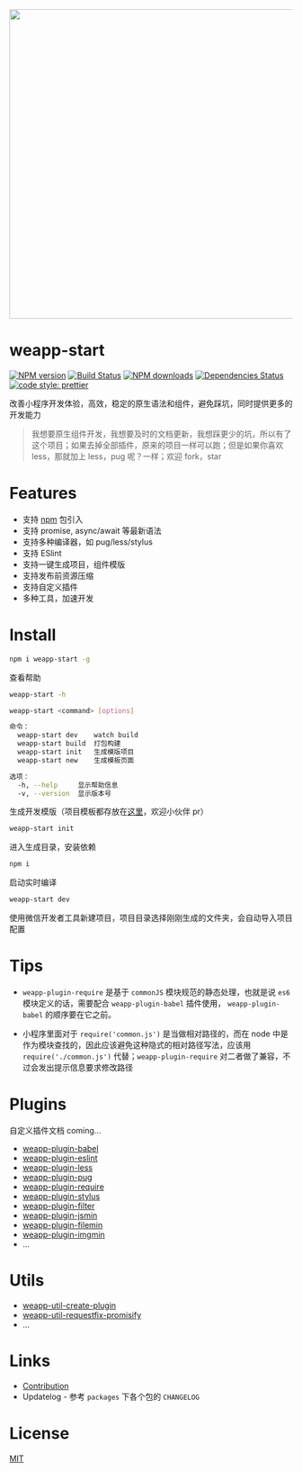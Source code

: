 
<div align=center>
<image src='./assets/1526620785154.jpg' width="550">
</div>

# weapp-start

[![NPM version](https://img.shields.io/npm/v/weapp-start.svg?style=flat)](https://npmjs.org/package/weapp-start)
[![Build Status](https://travis-ci.org/tolerance-go/weapp-start.svg?branch=master)](https://travis-ci.org/tolerance-go/weapp-start)
[![NPM downloads](http://img.shields.io/npm/dm/weapp-start.svg?style=flat)](https://npmjs.org/package/weapp-start)
[![Dependencies Status](https://david-dm.org/tolerance-go/weapp-start/status.svg)](https://david-dm.org/tolerance-go/weapp-start)
[![code style: prettier](https://img.shields.io/badge/code_style-prettier-ff69b4.svg)](https://github.com/prettier/prettier)

改善小程序开发体验，高效，稳定的原生语法和组件，避免踩坑，同时提供更多的开发能力

> 我想要原生组件开发，我想要及时的文档更新，我想踩更少的坑，所以有了这个项目；如果去掉全部插件，原来的项目一样可以跑；但是如果你喜欢 less，那就加上 less，pug 呢？一样；欢迎 fork，star

# Features

* 支持 [npm](https://www.npmjs.com/) 包引入
* 支持 promise, async/await 等最新语法
* 支持多种编译器，如 pug/less/stylus
* 支持 ESlint
* 支持一键生成项目，组件模版
* 支持发布前资源压缩
* 支持自定义插件
* 多种工具，加速开发

# Install

```bash
npm i weapp-start -g
```

查看帮助

```bash
weapp-start -h
```

```bash
weapp-start <command> [options]

命令：
  weapp-start dev    watch build
  weapp-start build  打包构建
  weapp-start init   生成模版项目
  weapp-start new    生成模板页面

选项：
  -h, --help     显示帮助信息                                             [布尔]
  -v, --version  显示版本号                                               [布尔]
```

生成开发模版（项目模板都存放在[这里](https://github.com/tolerance-go/weapp-start-templates)，欢迎小伙伴 pr）

```bash
weapp-start init
```

进入生成目录，安装依赖

```bash
npm i
```

启动实时编译

```bash
weapp-start dev
```

使用微信开发者工具新建项目，项目目录选择刚刚生成的文件夹，会自动导入项目配置

# Tips

- `weapp-plugin-require` 是基于 `commonJS` 模块规范的静态处理，也就是说 `es6` 模块定义的话，需要配合 `weapp-plugin-babel` 插件使用，
`weapp-plugin-babel` 的顺序要在它之前。

- 小程序里面对于 `require('common.js')` 是当做相对路径的，而在 node 中是作为模块查找的，因此应该避免这种隐式的相对路径写法，应该用 `require('./common.js')` 代替；`weapp-plugin-require` 对二者做了兼容，不过会发出提示信息要求修改路径


# Plugins

自定义插件文档 coming...

* [weapp-plugin-babel](https://github.com/tolerance-go/weapp-start/tree/master/packages/weapp-plugin-babel)
* [weapp-plugin-eslint](https://github.com/tolerance-go/weapp-start/tree/master/packages/weapp-plugin-eslint)
* [weapp-plugin-less](https://github.com/tolerance-go/weapp-start/tree/master/packages/weapp-plugin-less)
* [weapp-plugin-pug](https://github.com/tolerance-go/weapp-start/tree/master/packages/weapp-plugin-pug)
* [weapp-plugin-require](https://github.com/tolerance-go/weapp-start/tree/master/packages/weapp-plugin-require)
* [weapp-plugin-stylus](https://github.com/tolerance-go/weapp-start/tree/master/packages/weapp-plugin-stylus)
* [weapp-plugin-filter](https://github.com/tolerance-go/weapp-start/tree/master/packages/weapp-plugin-filter)
* [weapp-plugin-jsmin](https://github.com/tolerance-go/weapp-start/tree/master/packages/weapp-plugin-jsmin)
* [weapp-plugin-filemin](https://github.com/tolerance-go/weapp-start/tree/master/packages/weapp-plugin-filemin)
* [weapp-plugin-imgmin](https://github.com/tolerance-go/weapp-start/tree/master/packages/weapp-plugin-imgmin)
* ...

# Utils

* [weapp-util-create-plugin](https://github.com/tolerance-go/weapp-start/tree/master/packages/weapp-util-create-plugin)
* [weapp-util-requestfix-promisify](https://github.com/tolerance-go/weapp-start/tree/master/packages/weapp-util-requestfix-promisify)
* ...

# Links

* [Contribution](https://github.com/tolerance-go/blog/issues/1#issue-313932480)
* Updatelog - 参考 `packages` 下各个包的 `CHANGELOG`

# License

[MIT](https://tldrlegal.com/license/mit-license)
